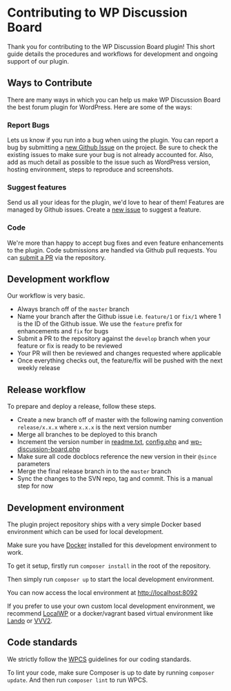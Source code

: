 # Contributing to WP Discussion Board

Thank you for contributing to the WP Discussion Board plugin! This short guide details the procedures and workflows for development and ongoing support of our plugin.

## Ways to Contribute

There are many ways in which you can help us make WP Discussion Board the best forum plugin for WordPress. Here are some of the ways:

### Report Bugs

Lets us know if you run into a bug when using the plugin. You can report a bug by submitting a [new Github Issue](https://github.com/wpdiscussionboard/wp-discussion-board/issues/new) on the project. Be sure to check the existing issues to make sure your bug is not already accounted for. Also, add as much detail as possible to the issue such as WordPress version, hosting environment, steps to reproduce and screenshots.

### Suggest features

Send us all your ideas for the plugin, we'd love to hear of them! Features are managed by Github issues. Create a [new issue](https://github.com/wpdiscussionboard/wp-discussion-board/issues/new) to suggest a feature.

### Code

We're more than happy to accept bug fixes and even feature enhancements to the plugin. Code submissions are handled via Github pull requests. You can [submit a PR](https://github.com/wpdiscussionboard/wp-discussion-board/compare) via the repository.

## Development workflow

Our workflow is very basic.

- Always branch off of the `master` branch
- Name your branch after the Github issue i.e. `feature/1` or `fix/1` where 1 is the ID of the Github issue. We use the `feature` prefix for enhancements and `fix` for bugs
- Submit a PR to the repository against the `develop` branch when your feature or fix is ready to be reviewed
- Your PR will then be reviewed and changes requested where applicable
- Once everything checks out, the feature/fix will be pushed with the next weekly release

## Release workflow

To prepare and deploy a release, follow these steps.

- Create a new branch off of master with the following naming convention `release/x.x.x` where `x.x.x` is the next version number
- Merge all branches to be deployed to this branch
- Increment the version number in [readme.txt](readme.txt), [config.php](includes/config/config.php) and [wp-discussion-board.php](wp-discussion-board.php)
- Make sure all code docblocs reference the new version in their `@since` parameters
- Merge the final release branch in to the `master` branch
- Sync the changes to the SVN repo, tag and commit. This is a manual step for now

## Development environment

The plugin project repository ships with a very simple Docker based environment which can be used for local development.

Make sure you have [Docker](https://www.docker.com/) installed for this development environment to work.

To get it setup, firstly run `composer install` in the root of the repository.

Then simply run `composer up` to start the local development environment.

You can now access the local environment at [http://localhost:8092](http://localhost:8092)

If you prefer to use your own custom local development environment, we recommend [LocalWP](https://localwp.com/) or a docker/vagrant based virtual environment like [Lando](https://lando.dev/) or [VVV2](https://varyingvagrantvagrants.org/).

## Code standards

We strictly follow the [WPCS](https://github.com/WordPress/WordPress-Coding-Standards) guidelines for our coding standards.

To lint your code, make sure Composer is up to date by running `composer update`. And then run `composer lint` to run WPCS.
